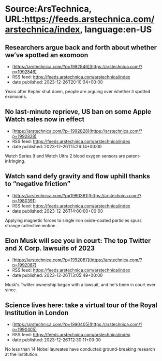 # Source:ArsTechnica, URL:https://feeds.arstechnica.com/arstechnica/index, language:en-US

## Researchers argue back and forth about whether we’ve spotted an exomoon
 - [https://arstechnica.com/?p=1992846](https://arstechnica.com/?p=1992846)
 - RSS feed: https://feeds.arstechnica.com/arstechnica/index
 - date published: 2023-12-26T20:10:34+00:00

Years after Kepler shut down, people are arguing over whether it spotted exomoons.

## No last-minute reprieve, US ban on some Apple Watch sales now in effect
 - [https://arstechnica.com/?p=1992828](https://arstechnica.com/?p=1992828)
 - RSS feed: https://feeds.arstechnica.com/arstechnica/index
 - date published: 2023-12-26T15:26:14+00:00

Watch Series 9 and Watch Ultra 2 blood oxygen sensors are patent-infringing.

## Watch sand defy gravity and flow uphill thanks to “negative friction”
 - [https://arstechnica.com/?p=1980391](https://arstechnica.com/?p=1980391)
 - RSS feed: https://feeds.arstechnica.com/arstechnica/index
 - date published: 2023-12-26T14:00:00+00:00

Applying magnetic forces to single iron oxide-coated particles spurs strange collective motion.

## Elon Musk will see you in court: The top Twitter and X Corp. lawsuits of 2023
 - [https://arstechnica.com/?p=1992087](https://arstechnica.com/?p=1992087)
 - RSS feed: https://feeds.arstechnica.com/arstechnica/index
 - date published: 2023-12-26T13:05:49+00:00

Musk's Twitter ownership began with a lawsuit, and he's been in court ever since.

## Science lives here: take a virtual tour of the Royal Institution in London
 - [https://arstechnica.com/?p=1990405](https://arstechnica.com/?p=1990405)
 - RSS feed: https://feeds.arstechnica.com/arstechnica/index
 - date published: 2023-12-26T12:30:11+00:00

No less than 14 Nobel laureates have conducted ground-breaking research at the Institution.

